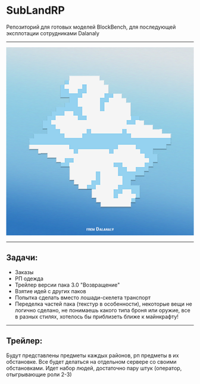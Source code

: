 # SubLandRP
 Репозиторий для готовых моделей BlockBench, для последующей эксплотации сотрудниками Dalanaly

---

![Logo](https://github.com/Dooraley/CloudItem/blob/bbmodels/logo.png?raw=true "CloudItem")

---

## Задачи:
- Заказы
- РП одежда
- Трейлер версии пака 3.0 "Возвращение"
- Взятие идей с других паков
- Попытка сделать вместо лошади-скелета транспорт
- Переделка частей пака (текстур в особенности), некоторые вещи не логично сделано, не понимаешь какого типа броня или оружие, все в разных стилях, хотелось бы приблизеть ближе к майнкрафту!

---

## Трейлер:
Будут представлены предметы каждых районов, рп предметы в их обстановке. Все будет делаться на отдельном сервере со своими обстановками. Идет набор людей, достаточно пару штук (оператор, отыгрывающие роли 2-3)
